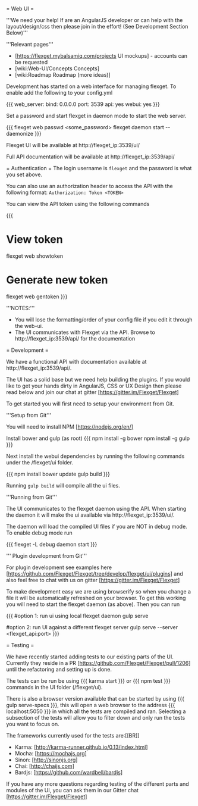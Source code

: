 = Web UI =

'''We need your help! If are an AngularJS developer or can help with the layout/design/css then please join in the effort! (See Development Section Below)'''

'''Relevant pages'''

* [https://flexget.mybalsamiq.com/projects UI mockups] - accounts can be requested
* [wiki:Web-UI/Concepts Concepts]
* [wiki:Roadmap Roadmap (more ideas)]

Development has started on a web interface for managing flexget. To enable add the following to your config.yml

{{{
web_server:
  bind: 0.0.0.0
  port: 3539
api: yes
webui: yes
}}}

Set a password and start flexget in daemon mode to start the web server.

{{{
flexget web passwd <some_password>
flexget daemon start --daemonize
}}}

Flexget UI will be available at http://flexget_ip:3539/ui/

Full API documentation will be available at http://flexget_ip:3539/api/


= Authentication =
The login username is `flexget` and the password is what you set above.

You can also use an authorization header to access the API with the following format: `Authorization: Token <TOKEN>`

You can view the API token using the following commands

{{{
# View token
flexget web showtoken

# Generate new token
flexget web gentoken
}}}

'''NOTES:'''
- You will lose the formatting/order of your config file if you edit it through the web-ui.
- The UI communicates with Flexget via the API. Browse to http://flexget_ip:3539/api/ for the documentation


= Development =

We have a functional API with documentation available at http://flexget_ip:3539/api/.

The UI has a solid base but we need help building the plugins. If you would like to get your hands dirty in AngularJS, CSS or UX Design then please read below and join our chat at gitter [https://gitter.im/Flexget/Flexget]

To get started you will first need to setup your environment from Git.

'''Setup from Git'''

You will need to install NPM [https://nodejs.org/en/]

Install bower and gulp (as root)
{{{
 npm install -g bower
 npm install -g gulp
}}}

Next install the webui dependencies by running the following commands under the <flexget github folder>/flexget/ui folder.

{{{
 npm install
 bower update
 gulp build
}}}

Running `gulp build` will compile all the ui files.

'''Running from Git'''

The UI communicates to the flexget daemon using the API. When starting the daemon it will make the ui available via http://flexget_ip:3539/ui/.

The daemon will load the compiled UI files if you are NOT in debug mode. To enable debug mode run

{{{
flexget -L debug daemon start
}}}

''' Plugin development from Git'''

For plugin development see examples here [https://github.com/Flexget/Flexget/tree/develop/flexget/ui/plugins] and also feel free to chat with us on gitter [https://gitter.im/Flexget/Flexget]

To make development easy we are using browserify so when you change a file it will be automatically refreshed on your browser. To get this working you will need to start the flexget daemon (as above). Then you can run

{{{
#option 1: run ui using local flexget daemon
gulp serve

#option 2: run UI against a different flexget server
gulp serve --server <flexget_api:port>
}}}


= Testing =

We have recently started adding tests to our existing parts of the UI. Currently they reside in a PR [https://github.com/Flexget/Flexget/pull/1206] until the refactoring and setting up is done.

The tests can be run be using {{{ karma start }}} or {{{ npm test }}} commands in the UI folder (/flexget/ui).

There is also a browser version available that can be started by using {{{ gulp serve-specs }}}, this will open a web browser to the address {{{ localhost:5050 }}} in which all the tests are compiled and ran. Selecting a subsection of the tests will allow you to filter down and only run the tests you want to focus on.

The frameworks currently used for the tests are:[[BR]]

- Karma: [http://karma-runner.github.io/0.13/index.html]
- Mocha: [https://mochajs.org]
- Sinon: [http://sinonjs.org]
- Chai: [http://chaijs.com]
- Bardjs: [https://github.com/wardbell/bardjs]

If you have any more questions regarding testing of the different parts and modules of the UI, you can ask them in our Gitter chat [https://gitter.im/Flexget/Flexget]